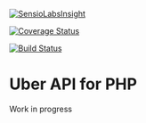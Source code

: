 [![SensioLabsInsight](https://insight.sensiolabs.com/projects/9ce80f62-aecf-48a2-bab4-2b827f79be6a/mini.png)](https://insight.sensiolabs.com/projects/9ce80f62-aecf-48a2-bab4-2b827f79be6a)

[![Coverage Status](https://coveralls.io/repos/lsv/uber-api/badge.svg?branch=master&service=github)](https://coveralls.io/github/lsv/uber-api?branch=master)

[![Build Status](https://travis-ci.org/lsv/uber-api.svg?branch=master)](https://travis-ci.org/lsv/uber-api)

Uber API for PHP
================

Work in progress
